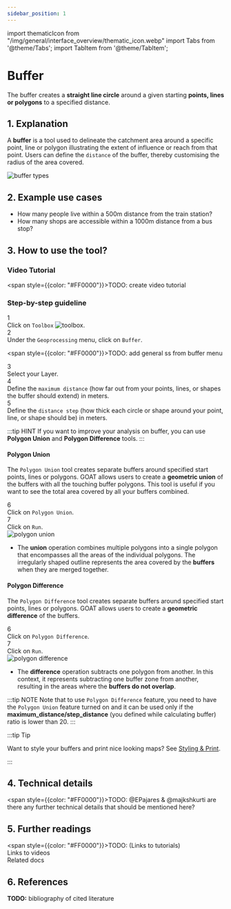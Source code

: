 ```yaml
---
sidebar_position: 1
---
```


import thematicIcon from "/img/general/interface_overview/thematic_icon.webp"
import Tabs from '@theme/Tabs';
import TabItem from '@theme/TabItem';

# Buffer

The buffer creates a **straight line circle** around a given starting **points, lines or polygons** to a specified distance. 


## 1. Explanation

A **buffer** is a tool used to delineate the catchment area around a specific point, line or polygon illustrating the extent of influence or reach from that point. Users can define the ``distance`` of the buffer, thereby customising the radius of the area covered.

<div style={{ display: 'flex', flexDirection: 'column', alignItems: 'center' }}>
  <img src={require('/img/geoprocessing/buffer/buffer_types.png').default} alt="buffer types" style={{ maxHeight: "400px", maxWidth: "400px", objectFit: "cover"}}/>
</div> 

## 2. Example use cases 

- How many people live within a 500m distance from the train station? 
- How many shops are accessible within a 1000m distance from a bus stop?


## 3. How to use the tool?

### Video Tutorial

<span style={{color: "#FF0000"}}>TODO: create video tutorial</span>


### Step-by-step guideline

<div class="step">
  <div class="step-number">1</div>
  <div class="content">Click on <code>Toolbox</code> <img src={thematicIcon} alt="toolbox" style={{width: "25px"}}/>. </div>
</div>

<div class="step">
  <div class="step-number">2</div>
  <div class="content">Under the <code>Geoprocessing</code> menu, click on <code>Buffer</code>.</div>
</div>


<span style={{color: "#FF0000"}}>TODO: add general ss from buffer menu</span> 

<div class="step">
  <div class="step-number">3</div>
  <div class="content">Select your Layer.</div>
</div>

<div class="step">
  <div class="step-number">4</div>
  <div class="content">Define the <code>maximum distance</code> (how far out from your points, lines, or shapes the buffer should extend) in meters.</div>
</div>

<div class="step">
  <div class="step-number">5</div>
  <div class="content">Define the <code>distance step</code> (how thick each circle or shape around your point, line, or shape should be) in meters.</div>
</div>

:::tip HINT
If you want to improve your analysis on buffer, you can use **Polygon Union** and **Polygon Difference** tools.
:::

<Tabs>
  <TabItem value="polygonunion" label="Polygon Union" default className="tabItemBox">

#### Polygon Union
The  ``Polygon Union`` tool creates separate buffers around specified start points, lines or polygons. GOAT allows users to create a **geometric union** of the buffers with all the touching buffer polygons. This tool is useful if you want to see the total area covered by all your buffers combined.

<div class="step">
  <div class="step-number">6</div>
  <div class="content">Click on <code>Polygon Union</code>.</div>
</div>

<div class="step">
  <div class="step-number">7</div>
  <div class="content">Click on <code>Run</code>.</div>
</div>


<div style={{ display: 'flex', flexDirection: 'column' }}>
  <img src={require('/img/geoprocessing/buffer/polygon_union.png').default} alt="polygon union" style={{ maxHeight: "400px", maxWidth: "400px", objectFit: "cover"}}/>
</div> 


- The **union** operation combines multiple polygons into a single polygon that encompasses all the areas of the individual polygons. The irregularly shaped outline represents the area covered by the **buffers** when they are merged together.


  </TabItem>
  <TabItem value="polygondifference" label="Polygon Difference" className="tabItemBox">

#### Polygon Difference 
The  ``Polygon Difference`` tool creates separate buffers around specified start points, lines or polygons. GOAT allows users to create a **geometric difference** of the buffers.

<div class="step">
  <div class="step-number">6</div>
  <div class="content">Click on <code>Polygon Difference</code>.</div>
</div>

<div class="step">
  <div class="step-number">7</div>
  <div class="content">Click on <code>Run</code>.</div>
</div>

<div style={{ display: 'flex', flexDirection: 'column', alignItems: 'center' }}>
  <img src={require('/img/geoprocessing/buffer/polygon_difference.png').default} alt="polygon difference" style={{ maxHeight: "auto", maxWidth: "auto", objectFit: "cover"}}/>
</div> 


- The **difference** operation subtracts one polygon from another. In this context, it represents subtracting one buffer zone from another, resulting in the areas where the **buffers do not overlap**.

:::tip NOTE
Note that to use ``Polygon Difference`` feature, you need to have the ``Polygon Union`` feature turned on and it can be used only if the **maximum_distance/step_distance** (you defined while calculating buffer) ratio is lower than 20.
:::

  </TabItem>
</Tabs>




:::tip Tip

Want to style your buffers and print nice looking maps? See [Styling & Print](/docs/map/layer_design/styling).

:::



## 4. Technical details

<span style={{color: "#FF0000"}}>TODO: @EPajares & @majkshkurti are there any further technical details that should be mentioned here?</span>

## 5. Further readings


<span style={{color: "#FF0000"}}>TODO:</span> 
(Links to tutorials)  
Links to videos  
Related docs  

## 6. References

**TODO:**
bibliography of cited literature